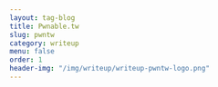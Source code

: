 ```yaml
---
layout: tag-blog
title: Pwnable.tw
slug: pwntw
category: writeup
menu: false
order: 1
header-img: "/img/writeup/writeup-pwntw-logo.png"
---
```

